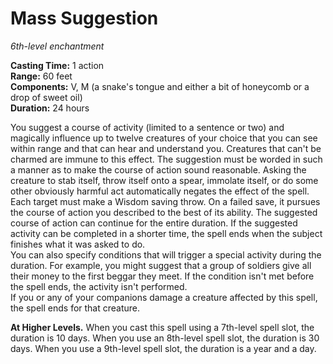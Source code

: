 # Mass Suggestion 
_6th-level enchantment_ 

**Casting Time:** 1 action    
**Range:** 60 feet    
**Components:** V, M (a snake's tongue and either a bit of honeycomb or a drop of sweet oil)    
**Duration:** 24 hours 

You suggest a course of activity (limited to a sentence or two) and magically influence up to twelve creatures of your choice that you can see within range and that can hear and understand you. Creatures that can't be charmed are immune to this effect. The suggestion must be worded in such a manner as to make the course of action sound reasonable. Asking the creature to stab itself, throw itself onto a spear, immolate itself, or do some other obviously harmful act automatically negates the effect of the spell.    
Each target must make a Wisdom saving throw. On a failed save, it pursues the course of action you described to the best of its ability. The suggested course of action can continue for the entire duration. If the suggested activity can be completed in a shorter time, the spell ends when the subject finishes what it was asked to do.    
You can also specify conditions that will trigger a special activity during the duration. For example, you might suggest that a group of soldiers give all their money to the first beggar they meet. If the condition isn't met before the spell ends, the activity isn't performed.    
If you or any of your companions damage a creature affected by this spell, the spell ends for that creature. 

**At Higher Levels.** When you cast this spell using a 7th-level spell slot, the duration is 10 days. When you use an 8th-level spell slot, the duration is 30 days. When you use a 9th-level spell slot, the duration is a year and a day. 
